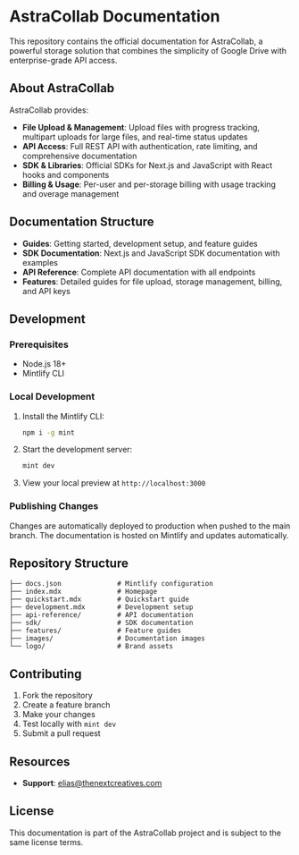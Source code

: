 # AstraCollab Documentation

This repository contains the official documentation for AstraCollab, a powerful storage solution that combines the simplicity of Google Drive with enterprise-grade API access.

## About AstraCollab

AstraCollab provides:
- **File Upload & Management**: Upload files with progress tracking, multipart uploads for large files, and real-time status updates
- **API Access**: Full REST API with authentication, rate limiting, and comprehensive documentation
- **SDK & Libraries**: Official SDKs for Next.js and JavaScript with React hooks and components
- **Billing & Usage**: Per-user and per-storage billing with usage tracking and overage management

## Documentation Structure

- **Guides**: Getting started, development setup, and feature guides
- **SDK Documentation**: Next.js and JavaScript SDK documentation with examples
- **API Reference**: Complete API documentation with all endpoints
- **Features**: Detailed guides for file upload, storage management, billing, and API keys

## Development

### Prerequisites

- Node.js 18+
- Mintlify CLI

### Local Development

1. Install the Mintlify CLI:
   ```bash
   npm i -g mint
   ```

2. Start the development server:
   ```bash
   mint dev
   ```

3. View your local preview at `http://localhost:3000`

### Publishing Changes

Changes are automatically deployed to production when pushed to the main branch. The documentation is hosted on Mintlify and updates automatically.

## Repository Structure

```
├── docs.json              # Mintlify configuration
├── index.mdx              # Homepage
├── quickstart.mdx         # Quickstart guide
├── development.mdx        # Development setup
├── api-reference/         # API documentation
├── sdk/                   # SDK documentation
├── features/              # Feature guides
├── images/                # Documentation images
└── logo/                  # Brand assets
```

## Contributing

1. Fork the repository
2. Create a feature branch
3. Make your changes
4. Test locally with `mint dev`
5. Submit a pull request

## Resources

- **Support**: elias@thenextcreatives.com

## License

This documentation is part of the AstraCollab project and is subject to the same license terms.
